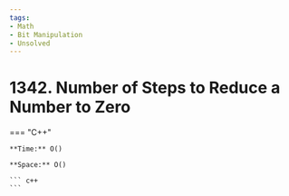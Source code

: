 ```yaml
---
tags:
- Math
- Bit Manipulation
- Unsolved
---
```



# 1342. Number of Steps to Reduce a Number to Zero

=== "C++"

    **Time:** O()

    **Space:** O()

    ``` c++
    ```